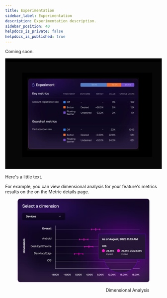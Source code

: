 ```yaml
---
title: Experimentation
sidebar_label: Experimentation
description: Experimentation description.
sidebar_position: 40
helpdocs_is_private: false
helpdocs_is_published: true
---
```


Coming soon.

![](./static/experiment.png)

Here's a little text.

<div style={{display: 'flex', width:'100%', boxSizing: 'border-box'}}>
<div style={{paddingRight:'10px'}}>

For example, you can view dimensional analysis for your feature's metrics results on the on the Metric details page.

</div>
<div style={{maxWidth: '500px'}} align='right'>

<figure style={{margin:'0'}}>

![](./static/dimensional-analysis.png)

<figcaption>Dimensional Analysis</figcaption>
</figure>

</div>
</div>